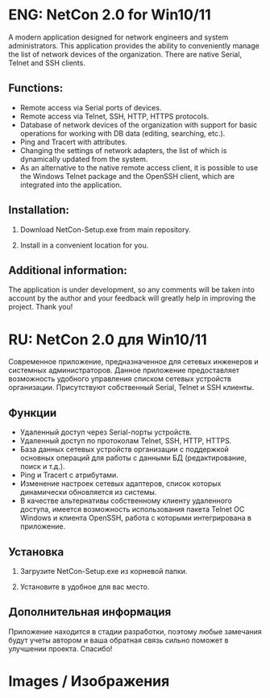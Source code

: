 # ENG: NetCon 2.0 for Win10/11

A modern application designed for network engineers and system administrators. This application provides the ability to conveniently manage the list of network devices of the organization. There are native Serial, Telnet and SSH clients.
## Functions:

- Remote access via Serial ports of devices.
- Remote access via Telnet, SSH, HTTP, HTTPS protocols.
- Database of network devices of the organization with support for basic operations for working with DB data (editing, searching, etc.).
- Ping and Tracert with attributes.
- Changing the settings of network adapters, the list of which is dynamically updated from the system.
- As an alternative to the native remote access client, it is possible to use the Windows Telnet package and the OpenSSH client, which are integrated into the application.

## Installation:

1. Download NetCon-Setup.exe from main repository.

2. Install in a convenient location for you.

## Additional information:

The application is under development, so any comments will be taken into account by the author and your feedback will greatly help in improving the project. Thank you!


# RU: NetCon 2.0 для Win10/11

Современное приложение, предназначенное для сетевых инженеров и системных администраторов. Данное приложение предоставляет возможность удобного управления списком сетевых устройств организации. Присутствуют собственный Serial, Telnet и SSH клиенты. 
## Функции

- Удаленный доступ через Serial-порты устройств.
- Удаленный доступ по протоколам Telnet, SSH, HTTP, HTTPS.
- База данных сетевых устройств организации с поддержкой основных операций для работы с данными БД (редактирование, поиск и т.д.).
- Ping и Tracert с атрибутами.
- Изменение настроек сетевых адаптеров, список которых динамически обновляется из системы.
- В качестве альтернативы собственному клиенту удаленного доступа, имеется возможность использования пакета Telnet ОС Windows и клиента OpenSSH, работа с которыми интегрирована в приложение.

## Установка

1. Загрузите NetCon-Setup.exe из корневой папки.

2. Установите в удобное для вас место.


## Дополнительная информация

Приложение находится в стадии разработки, поэтому любые замечания будут учеты автором и ваша обратная связь сильно поможет в улучшении проекта. Спасибо!

# Images / Изображения
















